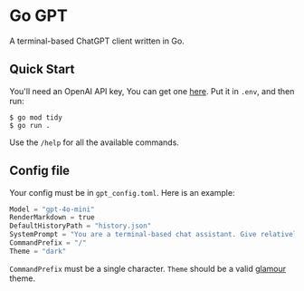 # Go GPT

A terminal-based ChatGPT client written in Go.

## Quick Start
You'll need an OpenAI API key, You can get one [here](https://platform.openai.com/). Put it in `.env`, and then run:
```console
$ go mod tidy
$ go run .
```
Use the `/help` for all the available commands.

## Config file
Your config must be in `gpt_config.toml`. Here is an example:
```python
Model = "gpt-4o-mini"
RenderMarkdown = true
DefaultHistoryPath = "history.json"
SystemPrompt = "You are a terminal-based chat assistant. Give relatively short answers, while being as accurate as possible."
CommandPrefix = "/"
Theme = "dark"
```
`CommandPrefix` must be a single character. `Theme` should be a valid [glamour](https://github.com/charmbracelet/glamour/tree/master/styles/gallery) theme.